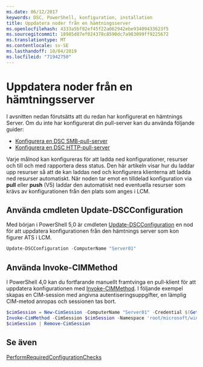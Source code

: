 ```yaml
---
ms.date: 06/12/2017
keywords: DSC, PowerShell, konfiguration, installation
title: Uppdatera noder från en hämtningsserver
ms.openlocfilehash: 4333a5bf82ef45f22a062942ebe93409433623f5
ms.sourcegitcommit: 18985d07ef024378c8590dc7a983099ff9225672
ms.translationtype: MT
ms.contentlocale: sv-SE
ms.lasthandoff: 10/04/2019
ms.locfileid: "71942750"
---
```

# <a name="update-nodes-from-a-pull-server"></a>Uppdatera noder från en hämtningsserver

I avsnitten nedan förutsätts att du redan har konfigurerat en hämtnings Server. Om du inte har konfigurerat din pull-server kan du använda följande guider:

- [Konfigurera en DSC SMB-pull-server](pullServerSmb.md)
- [Konfigurera en DSC HTTP-pull-server](pullServer.md)

Varje målnod kan konfigureras för att ladda ned konfigurationer, resurser och till och med rapportera dess status. Den här artikeln visar hur du laddar upp resurser så att de kan laddas ned och konfigurera klienterna att ladda ned resurser automatiskt. När noden tar emot en tilldelad konfiguration via **pull** eller **push** (V5) laddar den automatiskt ned eventuella resurser som krävs av konfigurationen från den plats som anges i LCM.

## <a name="using-the-update-dscconfiguration-cmdlet"></a>Använda cmdleten Update-DSCConfiguration

Med början i PowerShell 5,0 är cmdleten [Update-DSCConfiguration](/powershell/module/psdesiredstateconfiguration/update-dscconfiguration) en nod för att uppdatera konfigurationen från den hämtnings server som kon figurer ATS i LCM.

```powershell
Update-DSCConfiguration -ComputerName "Server01"
```

## <a name="using-invoke-cimmethod"></a>Använda Invoke-CIMMethod

I PowerShell 4,0 kan du fortfarande manuellt framtvinga en pull-klient för att uppdatera konfigurationen med [Invoke-CIMMethod](/powershell/module/cimcmdlets/invoke-cimmethod). I följande exempel skapas en CIM-session med angivna autentiseringsuppgifter, en lämplig CIM-metod anropas och sessionen tas bort.

```powershell
$cimSession = New-CimSession -ComputerName "Server01" -Credential $(Get-Credential)
Invoke-CimMethod -CimSession $cimSession -Namespace 'root/microsoft/windows/desiredstateconfiguration' -Class 'MSFT_DscLocalConfigurationManager' -MethodName 'PerformRequiredConfigurationChecks' -Arguments @{ 'Flags' = [uint32]1 } -Verbose
$cimSession | Remove-CimSession
```

## <a name="see-also"></a>Se även

[PerformRequiredConfigurationChecks](/powershell/dsc/msft-dsclocalconfigurationmanager-performrequiredconfigurationchecks)
